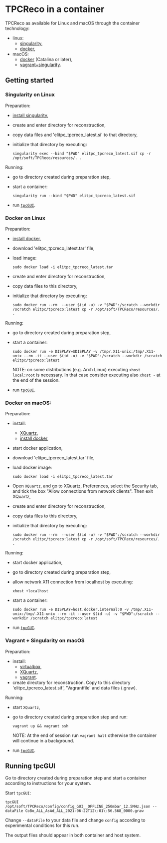 # TPCReco in a container

TPCReco as available for Linux and macOS through the container technology:

- linux:
  - [singularity](#singularity-on-linux),
  - [docker](#docker-on-linux),
- macOS:
  - [docker](#docker-on-macos) (Catalina or later),
  - [vagrant+singularity](#vagrant--singularity-on-macos).

## Getting started

### Singularity on Linux

Preparation:
- [install singularity](https://apptainer.org/docs/user/main/quick_start.html#quick-installation-steps),
- create and enter directory for reconstruction,
- copy data files and 'elitpc_tpcreco_latest.si' to that directory,
- initialize that directory by executing:

    ```
    singularity exec --bind "$PWD" elitpc_tpcreco_latest.sif cp -r /opt/soft/TPCReco/resources/. .
    ```

Running:
- go to directory created during preparation step,
- start a container:

    ```
    singularity run --bind "$PWD" elitpc_tpcreco_latest.sif
    ```

- run [`tpcGUI`](#running-tpcgui).

### Docker on Linux

Preparation:

- [install docker](https://docs.docker.com/engine/install/),
- download 'elitpc_tpcreco_latest.tar' file,
- load image:

    ```
    sudo docker load -i elitpc_tpcreco_latest.tar
    ```

- create and enter directory for reconstruction,
- copy data files to this directory,
- initialize that directory by executing:

    ```
    sudo docker run --rm  --user $(id -u) -v "$PWD":/scratch --workdir /scratch elitpc/tpcreco:latest cp -r /opt/soft/TPCReco/resources/. .
    ```

Running:

- go to directory created during preparation step,
- start a container:

    ```
    sudo docker run -e DISPLAY=$DISPLAY -v /tmp/.X11-unix:/tmp/.X11-unix --rm -it --user $(id -u) -v "$PWD":/scratch --workdir /scratch elitpc/tpcreco:latest
    ```

    NOTE: on some distributions (e.g. Arch Linux) executing `xhost local:root` is necessary. In that case consider executing also `xhost -` at the end of the session.

- run [`tpcGUI`](#running-tpcgui).

### Docker on macOS:
Preparation:
- install:
  - [XQuartz](https://www.xquartz.org/),
  - [install docker](https://docs.docker.com/engine/install/),
- start docker application,
- download 'elitpc_tpcreco_latest.tar' file,
- load docker image:

    ```
    sudo docker load -i elitpc_tpcreco_latest.tar
    ```

- Open `XQuartz`, and go to XQuartz, Preferences, select the Security tab, and tick the box "Allow connections from network clients". Then exit XQuartz,
- create and enter directory for reconstruction,
- copy data files to this directory,
- initialize that directory by executing:

    ```
    sudo docker run --rm  --user $(id -u) -v "$PWD":/scratch --workdir /scratch elitpc/tpcreco:latest cp -r /opt/soft/TPCReco/resources/. .
    ```

Running:

- start docker application,
- go to directory created during preparation step,
- allow network X11 connection from localhost by executing:

    ```
    xhost +localhost
    ```

- start a container:

    ```
    sudo docker run -e DISPLAY=host.docker.internal:0 -v /tmp/.X11-unix:/tmp/.X11-unix --rm -it --user $(id -u) -v "$PWD":/scratch --workdir /scratch elitpc/tpcreco:latest
    ```

- run [`tpcGUI`](#running-tpcgui).

### Vagrant + Singularity on macOS

Preparation:

- install:
  - [virtualbox](https://www.virtualbox.org/wiki/Downloads),
  - [XQuartz](https://www.xquartz.org/),
  - [vagrant](https://www.vagrantup.com/downloads).
- create directory for reconstruction. Copy to this directory 'elitpc_tpcreco_latest.sif', 'Vagrantfile' and data files (.graw).

Running:

- start `XQuartz`,
- go to directory created during preparation step and run:

    ```
    vagrant up && vagrant ssh
    ```

    NOTE: At the end of session run `vagrant halt` otherwise the container will continue in a background.

- run [`tpcGUI`](#running-tpcgui).

## Running tpcGUI

Go to directory created during preparation step and start a container according to instructions for your system.

Start `tpcGUI`:

```
tpcGUI /opt/soft/TPCReco/config/config_GUI__OFFLINE_250mbar_12.5MHz.json --dataFile CoBo_ALL_AsAd_ALL_2021-06-22T12\:01\:56.568_0000.graw
```

Change `--dataFile` to your data file and change `config` according to experimental conditions for this run.

The output files should appear in both container and host system.
